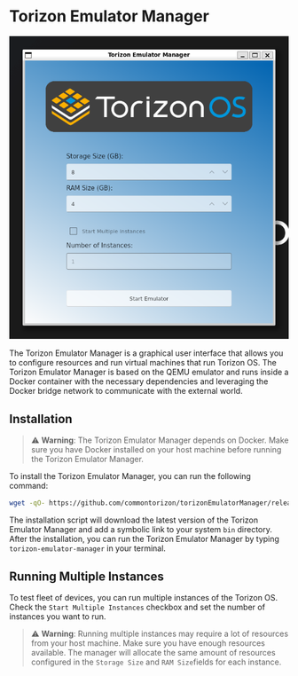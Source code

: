 # Torizon Emulator Manager

![](.doc/image.png)

The Torizon Emulator Manager is a graphical user interface that allows you to configure resources and run virtual machines that run Torizon OS. The Torizon Emulator Manager is based on the QEMU emulator and runs inside a Docker container with the necessary dependencies and leveraging the Docker bridge network to communicate with the external world.

## Installation

> ⚠️ **Warning**: The Torizon Emulator Manager depends on Docker. Make sure you have Docker installed on your host machine before running the Torizon Emulator Manager.

To install the Torizon Emulator Manager, you can run the following command:

```bash
wget -qO- https://github.com/commontorizon/torizonEmulatorManager/releases/download/0.0.9/install.sh | bash
```

The installation script will download the latest version of the Torizon Emulator Manager and add a symbolic link to your system `bin` directory. After the installation, you can run the Torizon Emulator Manager by typing `torizon-emulator-manager` in your terminal.

## Running Multiple Instances

To test fleet of devices, you can run multiple instances of the Torizon OS. Check the `Start Multiple Instances` checkbox and set the number of instances you want to run.

> ⚠️ **Warning**: Running multiple instances may require a lot of resources from your host machine. Make sure you have enough resources available. The manager will allocate the same amount of resources configured in the `Storage Size` and `RAM Size`fields for each instance.

